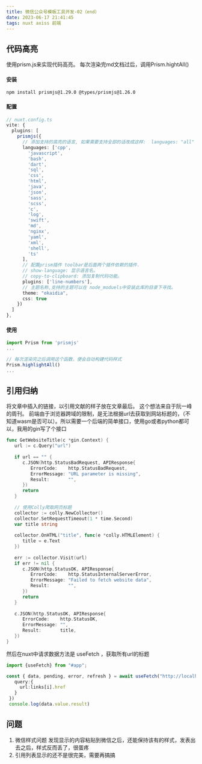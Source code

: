 ```yaml
---
title: 微信公众号模板工具开发-02（end）
date: 2023-06-17 21:41:45
tags: nuxt axiss 前端
---
```

## 代码高亮
使用prism.js来实现代码高亮。
每次渲染完md文档过后，调用Prism.hightAll()
#### 安装
```shell
npm install prismjs@1.29.0 @types/prismjs@1.26.0
```
#### 配置
```ts
// nuxt.config.ts
vite: {  
  plugins: [  
    prismjs({  
      // 添加支持的高亮的语言, 如果需要支持全部的话改成这样:  languages: "all"  
      languages: ['cpp',  
        'javascript',  
        'bash',  
        'dart',  
        'sql',  
        'css',  
        'html',  
        'java',  
        'json',  
        'sass',  
        'scss',  
        'c',  
        'log',  
        'swift',  
        'md',  
        'nginx',  
        'yaml',  
        'xml',  
        'shell',  
        'ts'  
      ],  
      // 配置prism插件 toolbar是后面两个插件依赖的插件.  
      // show-language: 显示语言名。  
      // copy-to-clipboard: 添加复制代码功能。  
      plugins: ['line-numbers'],  
      // 主题名称,支持的主题可以在 node_moduels中安装此库的目录下寻找。  
      theme: "okaidia",  
      css: true  
    })  
  ]  
},

```
#### 使用
```ts
import Prism from 'prismjs'
...

// 每次渲染完之后调用这个函数，便会自动构建代码样式
Prism.highlightAll()
...
```

## 引用归纳
将文章中插入的链接，以引用文献的样子放在文章最后。 这个想法来自于阮一峰的周刊。
前端由于浏览器跨域的限制，是无法根据url去获取到网站标题的，（不知道wasm是否可以）。所以需要一个后端的简单接口，使用go或者python都可以，我用的gin写了个接口
```go
func GetWebsiteTitle(c *gin.Context) {  
   url := c.Query("url")  
  
   if url == "" {  
      c.JSON(http.StatusBadRequest, APIResponse{  
         ErrorCode:    http.StatusBadRequest,  
         ErrorMessage: "URL parameter is missing",  
         Result:       "",  
      })  
      return  
   }  
  
   // 使用Colly爬取网页标题  
   collector := colly.NewCollector()  
   collector.SetRequestTimeout(1 * time.Second)  
   var title string  
  
   collector.OnHTML("title", func(e *colly.HTMLElement) {  
      title = e.Text  
   })  
  
   err := collector.Visit(url)  
   if err != nil {  
      c.JSON(http.StatusOK, APIResponse{  
         ErrorCode:    http.StatusInternalServerError,  
         ErrorMessage: "Failed to fetch website data",  
         Result:       "",  
      })  
      return  
   }  
  
   c.JSON(http.StatusOK, APIResponse{  
      ErrorCode:    http.StatusOK,  
      ErrorMessage: "",  
      Result:       title,  
   })  
}
```
然后在nuxt中请求数据方法是 useFetch ，获取所有url的标题
```ts
import {useFetch} from "#app";

const { data, pending, error, refresh } = await useFetch("http://localhost:7777/md/get_website_title",{  
   query:{  
     url:links[i].href  
   }  
 })
 console.log(data.value.result)
```



## 问题

1. 微信样式问题
	发现显示的内容粘贴到微信之后，还能保持该有的样式，发表出去之后，样式反而丢了，很蛋疼
2. 引用列表显示的还不是很完美，需要再搞搞

